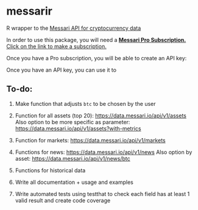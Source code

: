 # messarir
R wrapper to the [Messari API for cryptocurrency data](https://messari.io/api/)

In order to use this package, you will need a [**Messari Pro Subscription.** Click on the link to make a subscription.](https://messari.io/pricing)

Once you have a Pro subscription, you will be able to create an API key:

Once you have an API key, you can use it to 

## To-do:

1. Make function that adjusts `btc` to be chosen by the user


2. Function for all assets (top 20): https://data.messari.io/api/v1/assets
    Also option to be more specific as parameter: https://data.messari.io/api/v1/assets?with-metrics
    
    
3. Function for markets: https://data.messari.io/api/v1/markets


4. Functions for news: https://data.messari.io/api/v1/news
    Also option by asset: https://data.messari.io/api/v1/news/btc
    
5. Functions for historical data


6. Write all documentation + usage and examples


7. Write automated tests using testthat to check each field has at least 1 valid result and create code coverage
